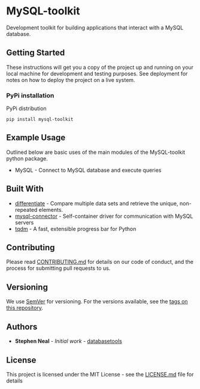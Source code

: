 # MySQL-toolkit

Development toolkit for building applications that interact with a MySQL database.

## Getting Started

These instructions will get you a copy of the project up and running on your local machine for development and testing purposes. See deployment for notes on how to deploy the project on a live system.

### PyPi installation

PyPi distribution

```
pip install mysql-toolkit
```

## Example Usage

Outlined below are basic uses of the main modules of the MySQL-toolkit python package.

* MySQL - Connect to MySQL database and execute queries

## Built With

* [differentiate](https://github.com/mrstephenneal/differentiate) - Compare multiple data sets and retrieve the unique, non-repeated elements.
* [mysql-connector](https://dev.mysql.com/doc/connector-python/en/) - Self-container driver for communication with 
MySQL servers
* [tqdm](https://github.com/tqdm/tqdm) - A fast, extensible progress bar for Python

## Contributing

Please read [CONTRIBUTING.md](https://github.com/mrstephenneal/mysql-toolkit/contributing.md) for details on our 
code of
 conduct, and the process for submitting pull requests to us.

## Versioning

We use [SemVer](http://semver.org/) for versioning. For the versions available, see the [tags on this repository](https://github.com/mrstephenneal/databasetools).

## Authors

* **Stephen Neal** - *Initial work* - [databasetools](https://github.com/mrstephenneal/mysql-toolkit)


## License

This project is licensed under the MIT License - see the [LICENSE.md](LICENSE.md) file for details
